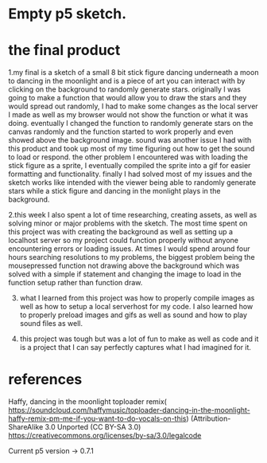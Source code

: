 # Empty p5 sketch.

# the final product
 1.my final is a sketch of a small 8 bit stick figure dancing underneath a moon to dancing in the moonlight and is a piece of art you can interact with by clicking on the background to randomly generate stars. originally I was going to make a function that would allow you to draw the stars and they would spread out randomly, I had to make some changes as the local server I made as well as my browser would not show the function or what it was doing. eventually I changed the function to randomly generate stars on the canvas randomly and the function started to work properly and even showed above the background image. sound was another issue I had with this product and took up most of my time figuring out how to get the sound to load or respond. the other problem I encountered was with loading the stick figure as a sprite, I eventually compiled the sprite into a gif for easier formatting and functionality. finally I had solved most of my issues and the sketch works like intended with the viewer being able to randomly generate stars while a stick figure and dancing in the monlight plays in the background.

2.this week I also spent a lot of time researching, creating assets, as well as solving minor or major problems with the sketch. The most time spent on this project was with creating the background as well as setting up a localhost server so my project could function properly without anyone encountering errors or loading issues. At times I would spend around four hours searching resolutions to my problems, the biggest problem being the mousepressed function not drawing above the background which was solved with a simple if statement and  changing the image to load in the function setup rather than function draw.

3. what I learned from this project was how to properly compile images as well as how to setup a local serverhost for my code. I also learned how to properly preload images and gifs as well as sound and how to play sound files as well.

4.  this project was tough but was a lot of fun to make as well as code and it is a project that I can say perfectly captures what I had imagined for it.

# references
Haffy, dancing in the moonlight toploader remix(
https://soundcloud.com/haffymusic/toploader-dancing-in-the-moonlight-haffy-remix-pm-me-if-you-want-to-do-vocals-on-this)
(Attribution-ShareAlike 3.0 Unported (CC BY-SA 3.0)
https://creativecommons.org/licenses/by-sa/3.0/legalcode

Current p5 version -> 0.7.1
